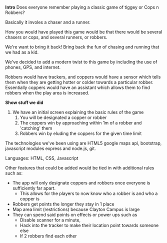 **Intro**
Does everyone remember playing a classic game of tiggey or Cops n Robbers?

Basically it involes a chaser and a runner.

How you would have played this game would be that there would be several chasers or cops, and several runners, or robbers.

We're want to bring it back! Bring back the fun of chasing and running that we had as a kid.

We've decided to add a modern twist to this game by including the use of phones, GPS, and internet.

Robbers would have trackers, and coppers would have a sensor which tells them when they are getting hotter or colder towards a particular robber. Essentially coppers would have an assistant which allows them to find robbers when the play area is increased.

**Show stuff we did**

1. We have an initial screen explaining the basic rules of the game
    1. You will be designated a copper or robber
    2. The coppers win by approaching within 1m of a robber and 'catching' them
    3. Robbers win by eluding the coppers for the given time limit

The technologies we've been using are HTML5 google maps api, bootstrap, javascript modules express and node.js, git.

Languages: HTML, CSS, Javascript



Other features that could be added would be tied in with additional rules such as:
- The app will only designate coppers and robbers once everyone is sufficiently far apart.
    - This allows for the players to now know who a robber is and who a copper is
- Robbers get points the longer they stay in 1 place
- Map area limit (restrictions) because Clayton Campus is large
- They can spend said points on effects or power ups such as
    - Disable scanner for a minute, 
    - Hack into the tracker to make their location point towards someone else
    - If 2 robbers find each other
